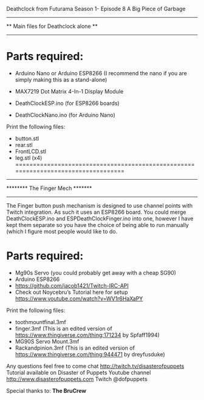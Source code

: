 Deathclock from Futurama Season 1- Episode 8 A Big Piece of Garbage

******************************
** Main files for Deathclock alone **
******************************

Parts required:
==============

-	Arduino Nano or Arduino ESP8266 
(I recommend the nano if you are simply making this as a stand-alone)
-	MAX7219 Dot Matrix 4-In-1 Display Module

- DeathClockESP.ino (for ESP8266 boards)
- DeathClockNano.ino (for Arduino Nano)

Print the following files:

-	button.stl
-	rear.stl
-	FrontLCD.stl
- leg.stl (x4)
==================================================================================

******************************
******** The Finger Mech *******
******************************

The Finger button push mechanism is designed to use channel points with Twitch integration.
As such it uses an ESP8266 board. You could merge DeathClockESP.ino and ESPDeathClockFinger.ino into one, however
I have kept them separate so you have the choice of being able to run manually (which I figure most people would like to do.

Parts required:
==============

-	Mg90s Servo (you could probably get away with a cheap SG90)
-	Arduino ESP8266
-	https://github.com/jacob1421/Twitch-IRC-API
-	Check out Noycebru’s Tutorial here for setup https://www.youtube.com/watch?v=WV1r6HaXaPY


Print the following files:

-	toothmountfinal.3mf
-	finger.3mf 
(This is an edited version of https://www.thingiverse.com/thing:171234 by Spfaff1994)
-	MG90S Servo Mount.3mf
-	Rackandpinion.3mf
(This is an edited version of https://www.thingiverse.com/thing:944471 by dreyfusduke)

Any questions feel free to come chat http://twitch.tv/disasterofpuppets
Tutorial available on Disaster of Puppets Youtube channel http://www.disasterofpuppets.com
Twitch @dofpuppets

Special thanks to:
**The BruCrew**

